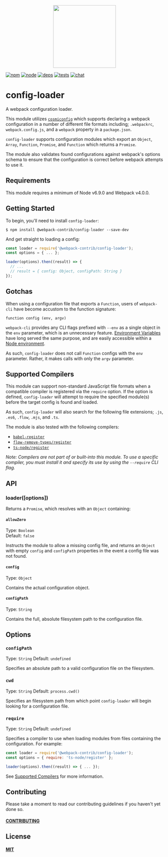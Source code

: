 <div align="center">
  <a href="https://github.com/webpack/webpack">
    <img width="200" height="200" src="https://webpack.js.org/assets/icon-square-big.svg">
  </a>
</div>

[![npm][npm]][npm-url]
[![node][node]][node-url]
[![deps][deps]][deps-url]
[![tests][tests]][tests-url]
[![chat][chat]][chat-url]

# config-loader

A webpack configuration loader.

This module utilizes [`cosmiconfig`](https://github.com/davidtheclark/cosmiconfig)
which supports declaring a webpack configuration in a number of different file
formats including; `.webpackrc`, `webpack.config.js`, and a `webpack` property
in a `package.json`.

`config-loader` supports configuration modules which export an `Object`, `Array`,
`Function`, `Promise`, and `Function` which returns a `Promise`.

The module also validates found configurations against webpack's options schema
to ensure that the configuration is correct before webpack attempts to use it.

## Requirements

This module requires a minimum of Node v6.9.0 and Webpack v4.0.0.

## Getting Started

To begin, you'll need to install `config-loader`:

```console
$ npm install @webpack-contrib/config-loader --save-dev
```

And get straight to loading a config:

```js
const loader = require('@webpack-contrib/config-loader');
const options = { ... };

loader(options).then((result) => {
  // ...
  // result = { config: Object, configPath: String }
});

```

## Gotchas

When using a configuration file that exports a `Function`, users of `webpack-cli`
have become accustom to the function signature:

```
function config (env, argv)
```

`webpack-cli` provides any CLI flags prefixed with `--env` as a single object in
the `env` parameter, which is an unnecessary feature.
[Environment Variables](https://en.wikipedia.org/wiki/Environment_variable#Syntax)
have long served the same purpose, and are easily accessible within a
[Node environment](https://nodejs.org/api/process.html#process_process_env).

As such, `config-loader` does not call `Function` configs with the `env`
parameter. Rather, it makes calls with only the `argv` parameter.

## Supported Compilers

This module can support non-standard JavaScript file formats when a compatible
compiler is registered via the `require` option. If the option is defined,
`config-loader` will attempt to require the specified module(s) before the
target config is found and loaded.

As such, `config-loader` will also search for the following file extensions;
`.js`, `.es6`, `.flow`, `.mjs`, and `.ts`.

The module is also tested with the following compilers:

- [`babel-register`](https://github.com/babel/babel/tree/6.x/packages/babel-register)
- [`flow-remove-types/register`](https://github.com/flowtype/flow-remove-types)
- [`ts-node/register`](https://www.npmjs.com/package/ts-node)

_Note: Compilers are not part of or built-into this module. To use a specific compiler, you
must install it and specify its use by using the `--require` CLI flag._

## API

### loader([options])

Returns a `Promise`, which resolves with an `Object` containing:

#### `allowZero`

Type: `Boolean`  
Default: `false`

Instructs the module to allow a missing config file, and returns an `Object`
with empty `config` and `configPath` properties in the event a config file was
not found.

#### `config`

Type: `Object`

Contains the actual configuration object.

#### `configPath`

Type: `String`

Contains the full, absolute filesystem path to the configuration file.

## Options

### `configPath`

Type: `String`
Default: `undefined`

Specifies an absolute path to a valid configuration file on the filesystem.

### `cwd`

Type: `String`
Default: `process.cwd()`

Specifies an filesystem path from which point `config-loader` will begin looking
for a configuration file.

### `require`

Type: `String`
Default: `undefined`

Specifies a compiler to use when loading modules from files containing the
configuration. For example:

```js
const loader = require('@webpack-contrib/config-loader');
const options = { require: 'ts-node/register' };

loader(options).then((result) => { ... });

```

See
[Supported Compilers](https://github.com/webpack-contrib/config-loader#supported-compilers)
for more information.

## Contributing

Please take a moment to read our contributing guidelines if you haven't yet done so.

#### [CONTRIBUTING](./.github/CONTRIBUTING)

## License

#### [MIT](./LICENSE)

[npm]: https://img.shields.io/npm/v/@webpack-contrib/config-loader.svg
[npm-url]: https://npmjs.com/package/@webpack-contrib/config-loader

[node]: https://img.shields.io/node/v/@webpack-contrib/config-loader.svg
[node-url]: https://nodejs.org

[deps]: https://david-dm.org/webpack-contrib/config-loader.svg
[deps-url]: https://david-dm.org/webpack-contrib/config-loader

[tests]: 	https://img.shields.io/circleci/project/github/webpack-contrib/config-loader.svg
[tests-url]: https://circleci.com/gh/webpack-contrib/config-loader

[cover]: https://codecov.io/gh/webpack-contrib/config-loader/branch/master/graph/badge.svg
[cover-url]: https://codecov.io/gh/webpack-contrib/config-loader

[chat]: https://img.shields.io/badge/gitter-webpack%2Fwebpack-brightgreen.svg
[chat-url]: https://gitter.im/webpack/webpack